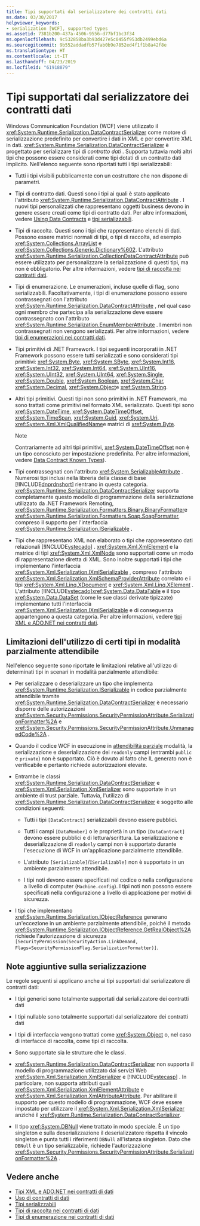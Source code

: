 ```yaml
---
title: Tipi supportati dal serializzatore dei contratti dati
ms.date: 03/30/2017
helpviewer_keywords:
- serialization [WCF], supported types
ms.assetid: 7381b200-437a-4506-9556-d77bf1bc3f34
ms.openlocfilehash: 9c532858ba3b93d427e5c0455f953db2499ebd6a
ms.sourcegitcommit: 9b552addadfb57fab0b9e7852ed4f1f1b8a42f8e
ms.translationtype: HT
ms.contentlocale: it-IT
ms.lasthandoff: 04/23/2019
ms.locfileid: "61918879"
---
```

# <a name="types-supported-by-the-data-contract-serializer"></a>Tipi supportati dal serializzatore dei contratti dati
Windows Communication Foundation (WCF) viene utilizzato il <xref:System.Runtime.Serialization.DataContractSerializer> come motore di serializzazione predefinito per convertire i dati in XML e per convertire XML in dati. <xref:System.Runtime.Serialization.DataContractSerializer> è progettato per serializzare tipi di *contratto dati* . Supporta tuttavia molti altri tipi che possono essere considerati come tipi dotati di un contratto dati implicito. Nell'elenco seguente sono riportati tutti i tipi serializzabili:  
  
- Tutti i tipi visibili pubblicamente con un costruttore che non dispone di parametri.  
  
- Tipi di contratto dati. Questi sono i tipi ai quali è stato applicato l'attributo <xref:System.Runtime.Serialization.DataContractAttribute> . I nuovi tipi personalizzati che rappresentano oggetti business devono in genere essere creati come tipi di contratto dati. Per altre informazioni, vedere [Using Data Contracts](../../../../docs/framework/wcf/feature-details/using-data-contracts.md) e [tipi serializzabili](../../../../docs/framework/wcf/feature-details/serializable-types.md).  
  
- Tipi di raccolta. Questi sono i tipi che rappresentano elenchi di dati. Possono essere matrici normali di tipi, o tipi di raccolta, ad esempio <xref:System.Collections.ArrayList> e <xref:System.Collections.Generic.Dictionary%602>. L'attributo <xref:System.Runtime.Serialization.CollectionDataContractAttribute> può essere utilizzato per personalizzare la serializzazione di questi tipi, ma non è obbligatorio. Per altre informazioni, vedere [tipi di raccolta nei contratti dati](../../../../docs/framework/wcf/feature-details/collection-types-in-data-contracts.md).  
  
- Tipi di enumerazione. Le enumerazioni, incluse quelle di flag, sono serializzabili. Facoltativamente, i tipi di enumerazione possono essere contrassegnati con l'attributo <xref:System.Runtime.Serialization.DataContractAttribute> , nel qual caso ogni membro che partecipa alla serializzazione deve essere contrassegnato con l'attributo <xref:System.Runtime.Serialization.EnumMemberAttribute> . I membri non contrassegnati non vengono serializzati. Per altre informazioni, vedere [tipi di enumerazioni nei contratti dati](../../../../docs/framework/wcf/feature-details/enumeration-types-in-data-contracts.md).  
  
- Tipi primitivi di .NET Framework. I tipi seguenti incorporati in .NET Framework possono essere tutti serializzati e sono considerati tipi primitivi: <xref:System.Byte>, <xref:System.SByte>, <xref:System.Int16>, <xref:System.Int32>, <xref:System.Int64>, <xref:System.UInt16>, <xref:System.UInt32>, <xref:System.UInt64>, <xref:System.Single>, <xref:System.Double>, <xref:System.Boolean>, <xref:System.Char>, <xref:System.Decimal>, <xref:System.Object>e <xref:System.String>.  
  
- Altri tipi primitivi. Questi tipi non sono primitivi in .NET Framework, ma sono trattati come primitivi nel formato XML serializzato. Questi tipi sono <xref:System.DateTime>, <xref:System.DateTimeOffset>, <xref:System.TimeSpan>, <xref:System.Guid>, <xref:System.Uri>, <xref:System.Xml.XmlQualifiedName>e matrici di <xref:System.Byte>.  
  
    > [!NOTE]
    >  Contrariamente ad altri tipi primitivi, <xref:System.DateTimeOffset> non è un tipo conosciuto per impostazione predefinita. Per altre informazioni, vedere [Data Contract Known Types](../../../../docs/framework/wcf/feature-details/data-contract-known-types.md)).  
  
- Tipi contrassegnati con l'attributo <xref:System.SerializableAttribute> . Numerosi tipi inclusi nella libreria della classe di base [!INCLUDE[dnprdnshort](../../../../includes/dnprdnshort-md.md)] rientrano in questa categoria. <xref:System.Runtime.Serialization.DataContractSerializer> supporta completamente questo modello di programmazione della serializzazione utilizzato da .NET Framework Remoting, <xref:System.Runtime.Serialization.Formatters.Binary.BinaryFormatter>e <xref:System.Runtime.Serialization.Formatters.Soap.SoapFormatter>, compreso il supporto per l'interfaccia <xref:System.Runtime.Serialization.ISerializable> .  
  
- Tipi che rappresentano XML non elaborato o tipi che rappresentano dati relazionali [!INCLUDE[vstecado](../../../../includes/vstecado-md.md)] . <xref:System.Xml.XmlElement> e la matrice di tipi <xref:System.Xml.XmlNode> sono supportati come un modo di rappresentazione diretta di XML. Sono inoltre supportati i tipi che implementano l'interfaccia <xref:System.Xml.Serialization.IXmlSerializable> , compreso l'attributo <xref:System.Xml.Serialization.XmlSchemaProviderAttribute> correlato e i tipi <xref:System.Xml.Linq.XDocument> e <xref:System.Xml.Linq.XElement> . L'attributo [!INCLUDE[vstecado](../../../../includes/vstecado-md.md)]<xref:System.Data.DataTable> e il tipo <xref:System.Data.DataSet> (come le sue classi derivate tipizzate) implementano tutti l'interfaccia <xref:System.Xml.Serialization.IXmlSerializable> e di conseguenza appartengono a questa categoria. Per altre informazioni, vedere [tipi XML e ADO.NET nei contratti dati](../../../../docs/framework/wcf/feature-details/xml-and-ado-net-types-in-data-contracts.md).  
  
## <a name="limitations-of-using-certain-types-in-partial-trust-mode"></a>Limitazioni dell'utilizzo di certi tipi in modalità parzialmente attendibile  
 Nell'elenco seguente sono riportate le limitazioni relative all'utilizzo di determinati tipi in scenari in modalità parzialmente attendibile:  
  
- Per serializzare o deserializzare un tipo che implementa <xref:System.Runtime.Serialization.ISerializable> in codice parzialmente attendibile tramite <xref:System.Runtime.Serialization.DataContractSerializer> è necessario disporre delle autorizzazioni <xref:System.Security.Permissions.SecurityPermissionAttribute.SerializationFormatter%2A> e <xref:System.Security.Permissions.SecurityPermissionAttribute.UnmanagedCode%2A> .  
  
- Quando il codice WCF in esecuzione in [attendibilità parziale](../../../../docs/framework/wcf/feature-details/partial-trust.md) modalità, la serializzazione e deserializzazione dei `readonly` campi (entrambi `public` e `private`) non è supportato. Ciò è dovuto al fatto che IL generato non è verificabile e pertanto richiede autorizzazioni elevate.  
  
- Entrambe le classi <xref:System.Runtime.Serialization.DataContractSerializer> e <xref:System.Xml.Serialization.XmlSerializer> sono supportate in un ambiente di trust parziale. Tuttavia, l'utilizzo di <xref:System.Runtime.Serialization.DataContractSerializer> è soggetto alle condizioni seguenti:  
  
    - Tutti i tipi `[DataContract]` serializzabili devono essere pubblici.  
  
    - Tutti i campi `[DataMember]` o le proprietà in un tipo `[DataContract]` devono essere pubblici e di lettura/scrittura. La serializzazione e deserializzazione di `readonly` campi non è supportato durante l'esecuzione di WCF in un'applicazione parzialmente attendibile.  
  
    - L'attributo `[Serializable]`/`ISerializable]` non è supportato in un ambiente parzialmente attendibile.  
  
    - I tipi noti devono essere specificati nel codice o nella configurazione a livello di computer (`Machine.config`). I tipi noti non possono essere specificati nella configurazione a livello di applicazione per motivi di sicurezza.  
  
- I tipi che implementano <xref:System.Runtime.Serialization.IObjectReference> generano un'eccezione in un ambiente parzialmente attendibile, poiché il metodo <xref:System.Runtime.Serialization.IObjectReference.GetRealObject%2A> richiede l'autorizzazione di sicurezza `[SecurityPermission(SecurityAction.LinkDemand, Flags=SecurityPermissionFlag.SerializationFormatter)]`.  
  
## <a name="additional-notes-on-serialization"></a>Note aggiuntive sulla serializzazione  
 Le regole seguenti si applicano anche ai tipi supportati dal serializzatore di contratti dati:  
  
- I tipi generici sono totalmente supportati dal serializzatore dei contratti dati  
  
- I tipi nullable sono totalmente supportati dal serializzatore dei contratti dati  
  
- I tipi di interfaccia vengono trattati come <xref:System.Object> o, nel caso di interfacce di raccolta, come tipi di raccolta.  
  
- Sono supportate sia le strutture che le classi.  
  
- <xref:System.Runtime.Serialization.DataContractSerializer> non supporta il modello di programmazione utilizzato dai servizi Web <xref:System.Xml.Serialization.XmlSerializer> e [!INCLUDE[vstecasp](../../../../includes/vstecasp-md.md)] . In particolare, non supporta attributi quali <xref:System.Xml.Serialization.XmlElementAttribute> e <xref:System.Xml.Serialization.XmlAttributeAttribute>. Per abilitare il supporto per questo modello di programmazione, WCF deve essere impostato per utilizzare il <xref:System.Xml.Serialization.XmlSerializer> anziché il <xref:System.Runtime.Serialization.DataContractSerializer>.  
  
- Il tipo <xref:System.DBNull> viene trattato in modo speciale. È un tipo singleton e sulla deserializzazione il deserializzatore rispetta il vincolo singleton e punta tutti i riferimenti `DBNull` all'istanza singleton. Dato che `DBNull` è un tipo serializzabile, richiede l'autorizzazione <xref:System.Security.Permissions.SecurityPermissionAttribute.SerializationFormatter%2A> .  
  
## <a name="see-also"></a>Vedere anche

- [Tipi XML e ADO.NET nei contratti di dati](../../../../docs/framework/wcf/feature-details/xml-and-ado-net-types-in-data-contracts.md)
- [Uso di contratti di dati](../../../../docs/framework/wcf/feature-details/using-data-contracts.md)
- [Tipi serializzabili](../../../../docs/framework/wcf/feature-details/serializable-types.md)
- [Tipi di raccolta nei contratti di dati](../../../../docs/framework/wcf/feature-details/collection-types-in-data-contracts.md)
- [Tipi di enumerazione nei contratti di dati](../../../../docs/framework/wcf/feature-details/enumeration-types-in-data-contracts.md)
